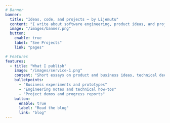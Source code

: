 ```yaml
---
# Banner
banner:
  title: "Ideas, code, and projects — by Lijemutu"
  content: "I write about software engineering, product ideas, and projects I build. Welcome — explore technical posts, business experiments, and project writeups."
  image: "/images/banner.png"
  button:
    enable: true
    label: "See Projects"
    link: "pages"

# Features
features:
  - title: "What I publish"
    image: "/images/service-1.png"
    content: "Short essays on product and business ideas, technical deep-dives, and project updates."
    bulletpoints:
      - "Business experiments and prototypes"
      - "Engineering notes and technical how-tos"
      - "Project demos and progress reports"
    button:
      enable: true
      label: "Read the blog"
      link: "blog"
---
```

